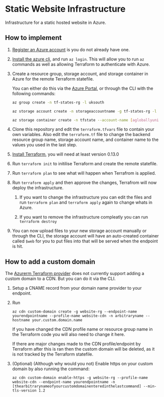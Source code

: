 # Static Website Infrastructure
Infrastructure for a static hosted website in Azure.

## How to implement

1. [Register an Azure account](https://azure.microsoft.com/en-gb/free/) is you do not already have one.

1. [Install the azure cli](https://docs.microsoft.com/en-us/cli/azure/install-azure-cli), and run `az login`. This will allow you to run `az` commands as well as allowing Terraform to authenticate with Azure.

1. Create a resource group, storage account, and storage container in Azure for the remote Terraform statefile.

    You can either do this via the [Azure Portal](https://portal.azure.com), or through the CLI with the following commands:

    ```bash
    az group create -n tf-states-rg -l uksouth

    az storage account create -n storageaccountname -g tf-states-rg -l uksouth --sku standard_LRS

    az storage container create -n tfstate --account-name [agloballyuniquestorageaccountnamehere]
    ```

1. Clone this repository and edit the `terraform.tfvars` file to contain your own variables. Also edit the `terraform.tf` file to change the backend resource group name, storage account name, and container name to the values you used in the last step.

1. [Install Terraform](https://www.terraform.io/downloads.html), you will need at least version 0.13.0

1. Run `terraform init` to initilise Terraform and create the remote statefile.

1. Run `terraform plan` to see what will happen when Terrafrom is applied.

1. Run `terraform apply` and then approve the changes, Terrafrom will now deploy the infrastructure.

    1. If you want to change the infrastructure you can edit the files and run `terraform plan` and `terraform apply` again to change whats in Azure.

    1. If you want to remove the infrastructure compleatly you can run `terraform destroy`

1. You can now upload files to your new storage account manually or through the CLI, the storage account will have an auto-created container called `$web` for you to put files into that will be served when the endpoint is hit.

## How to add a custom domain
The [Azurerm Terraform provider](https://www.terraform.io/docs/providers/azurerm/index.html) does not currently support adding a custom domain to a CDN. But you can do it via the CLI.

1. Setup a CNAME record from your domain name provider to your endpoint.

1. Run

    `az cdn custom-domain create -g website-rg --endpoint-name yourendpointname --profile-name website-cdn -n arbitraryname --hostname your.custom.domain.name`

    If you have changed the CDN profile name or resource group name in the Terraform code you will also need to change it here.

    If there are major changes made to the CDN profile/endpoint by Terraform after this is ran then the custom domain will be deleted, as it is not tracked by the Terraform statefile.

1. (Optional) (Although why would you not) Enable https on your custom domain by also running the command:

    `az cdn custom-domain enable-https -g website-rg --profile-name website-cdn --endpoint-name yourendpointname -n [thearbitrarynameofyourcustomdomainenteredinthelastcommand] --min-tls-version 1.2`
